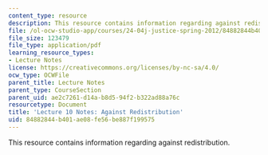 ```yaml
---
content_type: resource
description: This resource contains information regarding against redistribution.
file: /ol-ocw-studio-app/courses/24-04j-justice-spring-2012/84882844b401ae08fe56be887f199575_MIT24_04JS12_lec10.pdf
file_size: 123479
file_type: application/pdf
learning_resource_types:
- Lecture Notes
license: https://creativecommons.org/licenses/by-nc-sa/4.0/
ocw_type: OCWFile
parent_title: Lecture Notes
parent_type: CourseSection
parent_uid: ae2c7261-d14a-b8d5-94f2-b322ad88a76c
resourcetype: Document
title: 'Lecture 10 Notes: Against Redistribution'
uid: 84882844-b401-ae08-fe56-be887f199575
---
```

This resource contains information regarding against redistribution.